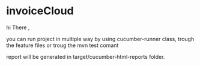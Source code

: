 # invoiceCloud

hi There ,

you can run project in multiple way
by using cucumber-runner class,
trough the feature files
or troug the mvn test comant

report will be generated in target/cucumber-html-reports folder.
